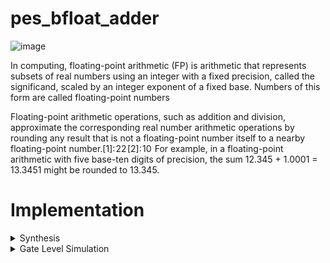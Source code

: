 # pes_bfloat_adder

![image](https://github.com/Lo-kesh4/PES_bfloat_adder/assets/131575546/6fbc1713-8722-410d-8f97-efb756fb33a6)

In computing, floating-point arithmetic (FP) is arithmetic that represents subsets of real numbers using an integer with a fixed precision, called the significand, scaled by an integer exponent of a fixed base. Numbers of this form are called floating-point numbers

Floating-point arithmetic operations, such as addition and division, approximate the corresponding real number arithmetic operations by rounding any result that is not a floating-point number itself to a nearby floating-point number.[1]: 22 [2]: 10  For example, in a floating-point arithmetic with five base-ten digits of precision, the sum 12.345 + 1.0001 = 13.3451 might be rounded to 13.345.

# Implementation

<details>
<summary>Synthesis</summary>
<br>

```
yosys
read_liberty -lib <path to your lib file>
read_verilog bfloat_adder.v
synth -top bfloat_adder
dfflibmap -liberty
abc -liberty
flatten
show
write_verilog bfloat_adder_mapped.v
```

#### Statistics

![Screenshot from 2023-10-20 20-59-38](https://github.com/Lo-kesh4/PES_bfloat_adder/assets/131575546/386c00aa-2480-41a6-8ed6-67b334574ce2)

#### Logic Synthesis

![Screenshot from 2023-10-20 20-33-32](https://github.com/Lo-kesh4/PES_bfloat_adder/assets/131575546/24bd86a8-9ba4-44bb-97c7-80efaaf6dfd4)

</details>

<details>
<summary>Gate Level Simulation</summary>
<br>

### Pre Synthesis Simulation

![image](https://github.com/Lo-kesh4/PES_bfloat_adder/assets/131575546/c5a2d4e6-120d-4ee0-b131-e6b9db6b05c8)

![Screenshot from 2023-10-20 19-55-35](https://github.com/Lo-kesh4/PES_bfloat_adder/assets/131575546/8ce6c566-5edb-40b7-9b19-a65c3236de17)

### Post Synthesis Simulation

![image](https://github.com/Lo-kesh4/PES_bfloat_adder/assets/131575546/6a1d4459-845c-4703-831b-189e5adc8a58)


![Screenshot from 2023-10-20 21-11-14](https://github.com/Lo-kesh4/PES_bfloat_adder/assets/131575546/f0cb624d-1340-41c4-9c0b-cf1b921a4879)

</details>
